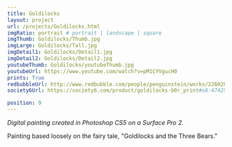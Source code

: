 ```yaml
---
title: Goldilocks
layout: project
url: /projects/Goldilocks.html
imgRatio: portrait # portrait | landscape | square
imgThumb: Goldilocks/Thumb.jpg
imgLarge: Goldilocks/Tall.jpg
imgDetail1: Goldilocks/Detail1.jpg
imgDetail2: Goldilocks/Detail2.jpg
youtubeThumb: Goldilocks/youtubeThumb.jpg
youtubeUrl: https://www.youtube.com/watch?v=pM1CYVgucH0
prints: True
redbubbleUrl: http://www.redbubble.com/people/penguinstein/works/22602841-goldilocks
society6Url: https://society6.com/product/goldilocks-b0r_print#s6-4742563p4a1v45

position: 9
---
```


*Digital painting created in Photoshop CS5 on a Surface Pro 2.*

Painting based loosely on the fairy tale, "Goldilocks and the Three Bears."

